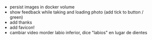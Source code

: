 * persist images in docker volume
* show feedback while taking and loading photo (add tick to button / green)
* add thanks
* add favicon!
* cambiar video morder labio inferior, dice "labios" en lugar de dientes